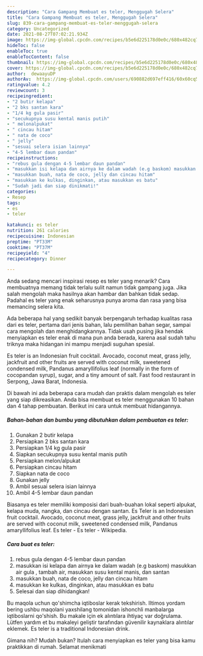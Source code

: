 ```yaml
---
description: "Cara Gampang Membuat es teler, Menggugah Selera"
title: "Cara Gampang Membuat es teler, Menggugah Selera"
slug: 839-cara-gampang-membuat-es-teler-menggugah-selera
category: Uncategorized
date: 2021-08-27T07:02:21.934Z
image: https://img-global.cpcdn.com/recipes/b5e6d225178d0e0c/680x482cq70/es-teler-foto-resep-utama.jpg
hideToc: false
enableToc: true
enableTocContent: false
thumbnail: https://img-global.cpcdn.com/recipes/b5e6d225178d0e0c/680x482cq70/es-teler-foto-resep-utama.jpg
cover: https://img-global.cpcdn.com/recipes/b5e6d225178d0e0c/680x482cq70/es-teler-foto-resep-utama.jpg
author:  dewaayuDP
authorAv:  https://img-global.cpcdn.com/users/690882d697eff416/60x60cq50/avatar.jpg
ratingvalue: 4.2
reviewcount: 3
recipeingredient:
- "2 butir kelapa"
- "2 bks santan kara"
- "1/4 kg gula pasir"
- "secukupnya susu kental manis putih"
- " melonalpukat"
- " cincau hitam"
- " nata de coco"
- " jelly"
- "sesuai selera isian lainnya"
- "4-5 lembar daun pandan"
recipeinstructions:
- "rebus gula dengan 4-5 lembar daun pandan"
- "masukkan isi kelapa dan airnya ke dalam wadah (e.g baskom) masukkan air gula , tambah air, masukkan susu kental manis, dan santan"
- "masukkan buah, nata de coco, jelly dan cincau hitam"
- "masukkan ke kulkas, dinginkan, atau masukkan es batu"
- "Sudah jadi dan siap dinikmati!"
categories:
- Resep
tags:
- es
- teler

katakunci: es teler 
nutrition: 261 calories
recipecuisine: Indonesian
preptime: "PT33M"
cooktime: "PT37M"
recipeyield: "4"
recipecategory: Dinner

---
```



Anda sedang mencari inspirasi resep es teler yang menarik? Cara membuatnya memang tidak terlalu sulit namun tidak gampang juga. Jika salah mengolah maka hasilnya akan hambar dan bahkan tidak sedap. Padahal es teler yang enak seharusnya punya aroma dan rasa yang bisa memancing selera kita.


Ada beberapa hal yang sedikit banyak berpengaruh terhadap kualitas rasa dari es teler, pertama dari jenis bahan, lalu pemilihan bahan segar, sampai cara mengolah dan menghidangkannya. Tidak usah pusing jika hendak menyiapkan es teler enak di mana pun anda berada, karena asal sudah tahu triknya maka hidangan ini mampu menjadi suguhan spesial.

Es teler is an Indonesian fruit cocktail. Avocado, coconut meat, grass jelly, jackfruit and other fruits are served with coconut milk, sweetened condensed milk, Pandanus amaryllifolius leaf (normally in the form of cocopandan syrup), sugar, and a tiny amount of salt. Fast food restaurant in Serpong, Jawa Barat, Indonesia.


Di bawah ini ada beberapa cara mudah dan praktis dalam mengolah es teler yang siap dikreasikan. Anda bisa membuat es teler menggunakan 10 bahan dan 4 tahap pembuatan. Berikut ini cara untuk membuat hidangannya.

<!--inarticleads1-->

##### Bahan-bahan dan bumbu yang dibutuhkan dalam pembuatan es teler:

1. Gunakan 2 butir kelapa
1. Persiapkan 2 bks santan kara
1. Persiapkan 1/4 kg gula pasir
1. Siapkan secukupnya susu kental manis putih
1. Persiapkan  melon/alpukat
1. Persiapkan  cincau hitam
1. Siapkan  nata de coco
1. Gunakan  jelly
1. Ambil sesuai selera isian lainnya
1. Ambil 4-5 lembar daun pandan


Biasanya es teler memiliki komposisi dari buah-buahan lokal seperti alpukat, kelapa muda, nangka, dan cincau dengan santan. Es Teler is an Indonesian fruit cocktail. Avocado, coconut meat, grass jelly, jackfruit and other fruits are served with coconut milk, sweetened condensed milk, Pandanus amaryllifolius leaf. Es teler - Es teler - Wikipedia. 

<!--inarticleads2-->

##### Cara buat es teler:

1. rebus gula dengan 4-5 lembar daun pandan
1. masukkan isi kelapa dan airnya ke dalam wadah (e.g baskom) masukkan air gula , tambah air, masukkan susu kental manis, dan santan
1. masukkan buah, nata de coco, jelly dan cincau hitam
1. masukkan ke kulkas, dinginkan, atau masukkan es batu
1. Selesai dan siap dihidangkan!

Bu maqola uchun qo&#39;shimcha iqtiboslar kerak tekshirish. Iltimos yordam bering ushbu maqolani yaxshilang tomonidan ishonchli manbalarga iqtiboslarni qo&#39;shish. Bu makale için ek alıntılara ihtiyaç var doğrulama. Lütfen yardım et bu makaleyi geliştir tarafından güvenilir kaynaklara alıntılar eklemek. Es teler is a traditional Indonesian drink. 

Gimana nih? Mudah bukan? Itulah cara menyiapkan es teler yang bisa kamu praktikkan di rumah. Selamat menikmati
